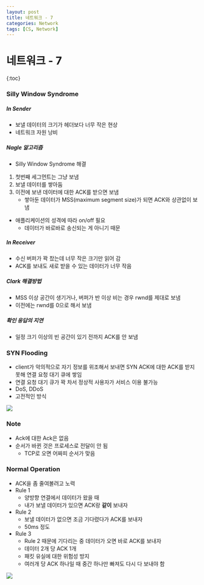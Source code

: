 ```yaml
---
layout: post
title: 네트워크 - 7
categories: Network
tags: [CS, Network]
---
```


# 네트워크 - 7

{:toc}

### Silly Window Syndrome

##### In Sender

- 보낼 데이터의 크기가 헤더보다 너무 작은 현상
- 네트워크 자원 낭비

##### Nagle 알고리즘

- Silly Window Syndrome 해결

1. 첫번째 세그먼트는 그냥 보냄
2. 보낼 데이터를 쌓아둠
3. 이전에 보낸 데이터에 대한 ACK를 받으면 보냄
   - 쌓아둔 데이터가 MSS(maximum segment size)가 되면 ACK와 상관없이 보냄

- 애플리케이션의 성격에 따라 on/off 필요
  - 데이터가 바로바로 송신되는 게 아니기 때문

##### In Receiver

- 수신 버퍼가 꽉 찼는데 너무 작은 크기만 읽어 감
- ACK를 보내도 새로 받을 수 있는 데이터가 너무 작음

##### Clark 해결방법

- MSS 이상 공간이 생기거나, 버퍼가 반 이상 비는 경우 rwnd를 제대로 보냄
- 이전에는 rwnd를 0으로 해서 보냄

##### 확인 응답의 지연

- 일정 크기 이상의 빈 공간이 있기 전까지 ACK를 안 보냄

### SYN Flooding

- client가 악의적으로 자기 정보를 위조해서 보내면 SYN ACK에 대한 ACK를 받지 못해 연결 요청 대기 큐에 쌓임
- 연결 요청 대기 큐가 꽉 차서 정상적 사용자가 서비스 이용 불가능
- DoS, DDoS
- 고전적인 방식

<img src="https://github.com/L-Hyun/L-Hyun.github.io/blob/main/assets/Network/7-1.png?raw=true"/>

### Note

- Ack에 대한 Ack은 없음
- 순서가 바뀐 것은 프로세스로 전달이 안 됨
  - TCP로 오면 어짜피 순서가 맞음

### Normal Operation

- ACK을 좀 줄여볼려고 노력
- Rule 1
  - 양방향 연결에서 데이터가 왔을 때
  - 내가 보낼 데이터가 있으면 ACK랑 **같이** 보내자
- Rule 2
  - 보낼 데이터가 없으면 조금 기다렸다가 ACK를 보내자
  - 50ms 정도
- Rule 3
  - Rule 2 때문에 기다리는 중 데이터가 오면 바로 ACK를 보내자
  - 데이터 2개 당 ACK 1개
  - 패킷 유실에 대한 위험성 방지
  - 여러개 당 ACK 하나일 때 중간 하나만 빠져도 다시 다 보내야 함

<img src="https://github.com/L-Hyun/L-Hyun.github.io/blob/main/assets/Network/7-2.png?raw=true"/>
